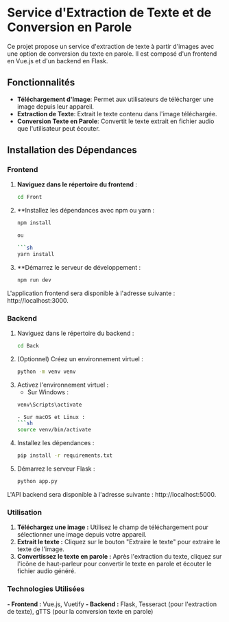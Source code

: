 # Service d'Extraction de Texte et de Conversion en Parole

Ce projet propose un service d'extraction de texte à partir d'images avec une option de conversion du texte en parole. Il est composé d'un frontend en Vue.js et d'un backend en Flask.

## Fonctionnalités

- **Téléchargement d'Image**: Permet aux utilisateurs de télécharger une image depuis leur appareil.
- **Extraction de Texte**: Extrait le texte contenu dans l'image téléchargée.
- **Conversion Texte en Parole**: Convertit le texte extrait en fichier audio que l'utilisateur peut écouter.

## Installation des Dépendances

### Frontend

1. **Naviguez dans le répertoire du frontend** :
   ```sh
   cd Front

2. **Installez les dépendances avec npm ou yarn :
   ```sh
   npm install

   ou 

   ```sh
   yarn install

3. **Démarrez le serveur de développement :
   ```sh
   npm run dev

L'application frontend sera disponible à l'adresse suivante : http://localhost:3000.

### Backend
1. Naviguez dans le répertoire du backend :
   ```sh
   cd Back

2. (Optionnel) Créez un environnement virtuel :
   ```sh
   python -m venv venv

3. Activez l'environnement virtuel :
   - Sur Windows :
   ```sh
   venv\Scripts\activate

   - Sur macOS et Linux : 
   ```sh
   source venv/bin/activate

4. Installez les dépendances :
   ```sh
   pip install -r requirements.txt

5. Démarrez le serveur Flask :
   ```sh
   python app.py

L'API backend sera disponible à l'adresse suivante : http://localhost:5000.

### Utilisation
1. **Téléchargez une image :** Utilisez le champ de téléchargement pour sélectionner une image depuis votre appareil.
2. **Extrait le texte :** Cliquez sur le bouton "Extraire le texte" pour extraire le texte de l'image.
3. **Convertissez le texte en parole :** Après l'extraction du texte, cliquez sur l'icône de haut-parleur pour convertir le texte en parole et écouter le fichier audio généré.

### Technologies Utilisées
   **- Frontend :** Vue.js, Vuetify
   **- Backend :** Flask, Tesseract (pour l'extraction de texte), gTTS (pour la conversion texte en parole)

